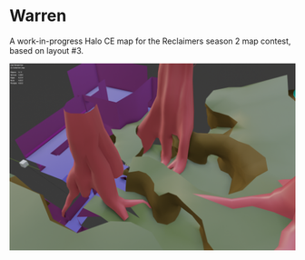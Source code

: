 # Warren
A work-in-progress Halo CE map for the Reclaimers season 2 map contest, based on layout #3.

![](screenshot.png)
